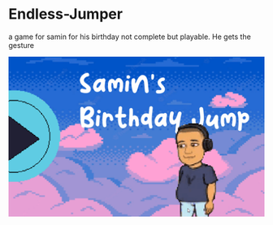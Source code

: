 # Endless-Jumper
 a game for samin for his birthday
 not complete but playable. He gets the gesture 
 
![](https://github.com/DrinkingWater64/Endless-Jumper/blob/main/RepoMedia/saminbd.gif)
